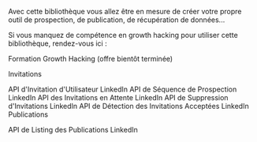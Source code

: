 Avec cette bibliothèque vous allez être en mesure de créer votre propre outil de prospection, de publication, de récupération de données...

Si vous manquez de compétence en growth hacking pour utiliser cette bibliothèque, rendez-vous ici :

Formation Growth Hacking
(offre bientôt terminée)

Invitations

API d'Invitation d'Utilisateur LinkedIn
API de Séquence de Prospection LinkedIn
API des Invitations en Attente LinkedIn
API de Suppression d'Invitations LinkedIn
API de Détection des Invitations Acceptées LinkedIn
Publications

API de Listing des Publications LinkedIn
